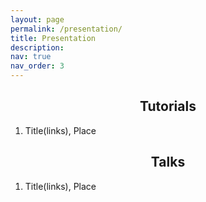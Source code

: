 ```yaml
---
layout: page
permalink: /presentation/
title: Presentation
description:
nav: true
nav_order: 3
---
```


<style>
h2 {text-align: center;}
</style>

<h2>Tutorials</h2>

<ol>
  <li>Title(links), Place</li>
</ol>

<h2>Talks</h2>

<ol>
  <li>Title(links), Place</li>
</ol>